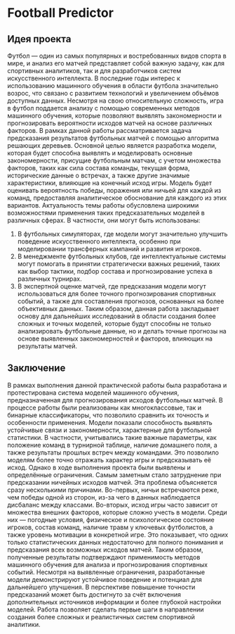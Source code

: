 # Football Predictor

## Идея проекта
Футбол — один из самых популярных и востребованных видов спорта в мире, и анализ его матчей представляет собой важную задачу, как для спортивных аналитиков, так и для разработчиков систем искусственного интеллекта. В последние годы интерес к использованию машинного обучения в области футбола значительно возрос, что связано с развитием технологий и увеличением объёмов доступных данных. Несмотря на свою относительную сложность, игра в футбол поддается анализу с помощью современных методов машинного обучения, которые позволяют выявлять закономерности и прогнозировать вероятности исходов матчей на основе различных факторов.
В рамках данной работы рассматривается задача предсказания результатов футбольных матчей с помощью алгоритма решающих деревьев. Основной целью является разработка модели, которая будет способна выявлять и моделировать основные закономерности, присущие футбольным матчам, с учетом множества факторов, таких как сила состава команды, текущая форма, исторические данные о встречах, а также другие значимые характеристики, влияющие на конечный исход игры. Модель будет оценивать вероятность победы, поражения или ничьей для каждой из команд, предоставляя аналитическое обоснование для каждого из этих вариантов.
Актуальность темы работы обусловлена широкими возможностями применения таких предсказательных моделей в различных сферах. В частности, они могут быть использованы:
1.	В футбольных симуляторах, где модели могут значительно улучшить поведение искусственного интеллекта, особенно при моделировании трансферных кампаний и развития игроков.
2.	В менеджменте футбольных клубов, где интеллектуальные системы могут помогать в принятии стратегически важных решений, таких как выбор тактики, подбор состава и прогнозирование успеха в различных турнирах.
3.	В экспертной оценке матчей, где предсказания модели могут использоваться для более точного прогнозирования спортивных событий, а также для составления прогнозов, основанных на более объективных данных.
Таким образом, данная работа закладывает основу для дальнейших исследований в области создания более сложных и точных моделей, которые будут способны не только анализировать футбольные данные, но и делать точные прогнозы на основе выявленных закономерностей и факторов, влияющих на результаты матчей.

## Заключение
В рамках выполнения данной практической работы была разработана и протестирована система моделей машинного обучения, предназначенная для прогнозирования исходов футбольных матчей. В процессе работы были реализованы как многоклассовые, так и бинарные классификаторы, что позволило сравнить их точность и особенности применения. Модели показали способность выявлять устойчивые связи и закономерности, характерные для футбольной статистики. В частности, учитывались такие важные параметры, как положение команд в турнирной таблице, наличие домашнего поля, а также результаты прошлых встреч между командами. Это позволило моделям более точно отражать характер игры и предсказывать её исход.
Однако в ходе выполнения проекта были выявлены и определённые ограничения. Самым заметным стало затруднение при предсказании ничейных исходов матчей. Эта проблема объясняется сразу несколькими причинами. Во-первых, ничьи встречаются реже, чем победы одной из сторон, из-за чего в данных наблюдается дисбаланс между классами. Во-вторых, исход игры часто зависит от множества внешних факторов, которые сложно учесть в модели. Среди них — погодные условия, физическое и психологическое состояние игроков, состав команд, наличие травм у ключевых футболистов, а также уровень мотивации в конкретной игре. Это показывает, что одних только статистических данных недостаточно для полного понимания и предсказания всех возможных исходов матчей.
Таким образом, полученные результаты подтверждают применимость методов машинного обучения для анализа и прогнозирования спортивных событий. Несмотря на выявленные ограничения, разработанные модели демонстрируют устойчивое поведение и потенциал для дальнейшего улучшения. В перспективе повышение точности предсказаний может быть достигнуто за счёт включения дополнительных источников информации и более глубокой настройки моделей. Работа позволяет сделать первые шаги в направлении создания более сложных и реалистичных систем спортивной аналитики.
